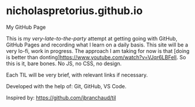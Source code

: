 # nicholaspretorius.github.io
My GitHub Page

This is my *very-late-to-the-party* attempt at getting going with GitHub, GitHub Pages and recording what I learn on a daily basis. This site will be a very lo-fi, work in progress. The approach I am taking for now is that [doing is better than donting]<https://www.youtube.com/watch?v=VJqr6LBFelI>. So this is it, bare bones. No JS, no CSS, no design. 

Each TIL will be very brief, with relevant links if necessary. 

Developed with the help of: Git, GitHub, VS Code. 

Inspired by: <https://github.com/jbranchaud/til> 
